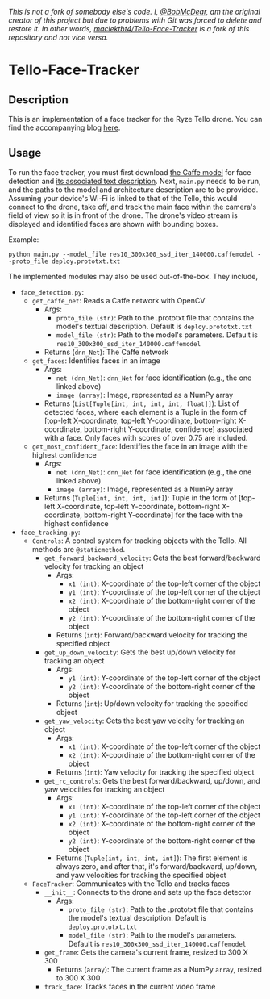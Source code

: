 <i>This is not a fork of somebody else's code. I, [@BobMcDear](https://github.com/BobMcDear), am the original creator of this project but due to problems with Git was forced to delete and restore it. In other words, [maciektbt4/Tello-Face-Tracker](https://github.com/maciektbt4/Tello-Face-Tracker) is a fork of this repository and not vice versa.</i>

# Tello-Face-Tracker

## Description
This is an implementation of a face tracker for the Ryze Tello drone. You can find the accompanying blog [here](https://borna-ahz.medium.com/face-tracking-with-the-ryze-tello-part-1-face-detection-75ec97b1d8d2).

## Usage
To run the face tracker, you must first download [the Caffe model](https://raw.githubusercontent.com/opencv/opencv_3rdparty/dnn_samples_face_detector_20180205_fp16/res10_300x300_ssd_iter_140000_fp16.caffemodel) for face detection and [its associated text description](https://github.com/opencv/opencv/blob/master/samples/dnn/face_detector/deploy.prototxt).
Next, ```main.py``` needs to be run, and the paths to the model and architecture description are to be provided. Assuming your device's Wi-Fi is linked to that
of the Tello, this would connect to the drone, take off, and track the main face within the camera's field of view so it is in front of the drone. The drone's video stream is displayed
and identified faces are shown with bounding boxes.

Example:

```
python main.py --model_file res10_300x300_ssd_iter_140000.caffemodel --proto_file deploy.prototxt.txt
```

The implemented modules may also be used out-of-the-box. They include,

* ```face_detection.py```: 
  * ```get_caffe_net```: Reads a Caffe network with OpenCV
    * Args:
      * ```proto_file (str)```: Path to the .prototxt file that contains the model's textual description. Default is  ```deploy.prototxt.txt```
      * ```model_file (str)```: Path to the model's parameters. Default is ```res10_300x300_ssd_iter_140000.caffemodel```
    * Returns (```dnn_Net```): The Caffe network
  * ```get_faces```: Identifies faces in an image
    * Args:
      * ```net (dnn_Net)```: ```dnn_Net``` for face identification (e.g., the one linked above)
      * ```image (array)```: Image, represented as a NumPy array 
    * Returns (```List[Tuple[int, int, int, int, float]]```): List of detected faces, where each element is a Tuple in the form of [top-left X-coordinate, top-left Y-coordinate, bottom-right X-coordinate, bottom-right Y-coordinate, confidence] associated with a face. Only faces with scores of over 0.75 are included.
  * ```get_most_confident_face```: Identifies the face in an image with the highest confidence
    * Args:
      * ```net (dnn_Net)```: ```dnn_Net``` for face identification (e.g., the one linked above)
      * ```image (array)```: Image, represented as a NumPy array 
    * Returns (```Tuple[int, int, int, int]```): Tuple in the form of [top-left X-coordinate, top-left Y-coordinate, bottom-right X-coordinate, bottom-right Y-coordinate] for the face with the highest confidence
* ```face_tracking.py```: 
  * ```Controls```: A control system for tracking objects with the Tello. All methods are ```@staticmethod```.
    * ```get_forward_backward_velocity```: Gets the best forward/backward velocity for tracking an object
      * Args:
        * ```x1 (int)```: X-coordinate of the top-left corner of the object
        * ```y1 (int)```: Y-coordinate of the top-left corner of the object
        * ```x2 (int)```: X-coordinate of the bottom-right corner of the object
        * ```y2 (int)```: Y-coordinate of the bottom-right corner of the object
      * Returns (```int```): Forward/backward velocity for tracking the specified object
    * ```get_up_down_velocity```: Gets the best up/down velocity for tracking an object
      * Args:
        * ```y1 (int)```: Y-coordinate of the top-left corner of the object
        * ```y2 (int)```: Y-coordinate of the bottom-right corner of the object
      * Returns (```int```): Up/down velocity for tracking the specified object
    * ```get_yaw_velocity```: Gets the best yaw velocity for tracking an object
      * Args:
        * ```x1 (int)```: X-coordinate of the top-left corner of the object
        * ```x2 (int)```: X-coordinate of the bottom-right corner of the object
      * Returns (```int```): Yaw velocity for tracking the specified object
    * ```get_rc_controls```: Gets the best forward/backward, up/down, and yaw velocities for tracking an object
      * Args:
        * ```x1 (int)```: X-coordinate of the top-left corner of the object
        * ```y1 (int)```: Y-coordinate of the top-left corner of the object
        * ```x2 (int)```: X-coordinate of the bottom-right corner of the object
        * ```y2 (int)```: Y-coordinate of the bottom-right corner of the object
      * Returns (```Tuple[int, int, int, int]```): The first element is always zero, and after that, it's forward/backward, up/down, and yaw velocities for tracking the specified object
  * ```FaceTracker```: Communicates with the Tello and tracks faces
    * ```__init__```: Connects to the drone and sets up the face detector
      * Args:
        * ```proto_file (str)```: Path to the .prototxt file that contains the model's textual description. Default is  ```deploy.prototxt.txt```
        * ```model_file (str)```: Path to the model's parameters. Default is ```res10_300x300_ssd_iter_140000.caffemodel```
    * ```get_frame```: Gets the camera's current frame, resized to 300 X 300
      * Returns (```array```): The current frame as a NumPy ```array```, resized to 300 X 300
    * ```track_face```: Tracks faces in the current video frame

